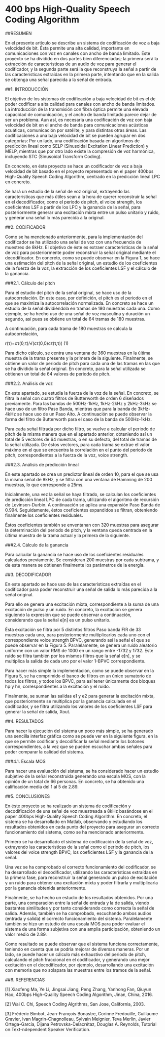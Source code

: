 # 400 bps High-Quality Speech Coding Algorithm

##RESUMEN

En el presente artículo se describe un sistema de codificación de voz a baja velocidad de bit. Ésta permite una 
alta calidad, importante en comunicaciones con voz en canales con ancho de banda limitado. Este proyecto se ha 
dividido en dos partes bien diferenciadas; la primera será la extracción de características de un audio de voz 
para generar el codificador, y la segunda parte será la que reconstruya la señal a partir de las características 
extraídas en la primera parte, intentando que en la salida se obtenga una señal parecida a la señal de entrada.

##1. INTRODUCCIÓN

El objetivo de los sistemas de codificación a baja velocidad de bit es el de poder codificar a alta calidad para canales con ancho de banda limitados. La introducción de la transmisión con fibra óptica permite una elevada capacidad de comunicación, y el ancho de banda limitado parece dejar de ser un problema. Aun así, es necesaria una codificación de voz con baja velocidad de bit en el ancho de banda para comunicaciones acústicas acuáticas, comunicación por satélite, y para distintas otras áreas.
Las codificaciones a una baja velocidad de bit se pueden agrupar en dos categorías: Por un lado, una codificación basada en algoritmos de predicción lineal como SELP (Sinusoidal Excitation Linear Prediction) y MELP, mientras que por otro lado existe la compresión de voz harmónica, incluyendo STC (Sinusoidal Transform Coding).

En concreto, en éste proyecto se hace un codificador de voz a baja velocidad de bit basado en el proyecto representado en el paper 400bps High-Quality Speech Coding Algorithm, centrado en la predicción lineal LPC en concreto. 

Se hará un estudio de la señal de voz original, extrayendo las características que más útiles sean a la hora de querer reconstruir la señal en el decodificador, como el periodo de pitch, el voice strength, los coeficientes LSF a partir de los LPC y la ganancia de la señal, para posteriormente generar una excitación mixta entre un pulso unitario y ruido, y generar una señal lo más parecida a la original.

##2. CODIFICADOR

Como se ha mencionado anteriormente, para la implementación del codificador se ha utilizado una señal de voz con una frecuencia de muestreo de 8kHz. El objetivo de éste es extraer características de la señal de voz para posteriormente poder reconstruir la señal original mediante el decodificador. En concreto, como se puede observar en la Figura 1, se hace una estimación del pitch de la señal original, un estudio de los coeficientes de la fuerza de la voz, la extracción de los coeficientes LSF y el cálculo de la ganancia.

###2.1. Cálculo del pitch

Para el estudio del pitch de la señal original, se hace uso de la autocorrelación. En este caso, por definición, el pitch es el periodo en el que se maximiza la autocorrelación normalizada. En concreto se hace un estudio de la señal dividiéndola en tramas de 180 muestras cada una. Como ejemplo, se ha hecho uso de una señal de voz masculina y duración un segundo, así pues se obtiene un total de 64 tramas de 180 muestras. 

A continuación, para cada trama de 180 muestras se calcula la autocorrelación,

r(τ)=cτ(0,τ)/√(cτ(0,0)cτ(τ,τ)) (1)


Para dicho cálculo, se centra una ventana de 360 muestras en la última muestra de la trama presente y la primera de la siguiente.
Finalmente, se obtiene un valor de periodo de pitch para cada una de las tramas en las que se ha dividido la señal original. En concreto, para la señal utilizada se obtienen un total de 64 valores de periodo de pitch.

###2.2. Análisis de voz

En este apartado, se estudia la fuerza de la voz de la señal. En concreto, se filtra la señal con cuatro filtros de Butterworth de orden 6 diseñados previamente. Para las bandas de 500Hz-1kHz, 1kHz-2kHz y 2kHz-3kHz se hace uso de un filtro Paso Banda, mientras que para la banda de 3kHz-4kHz se hace uso de un Paso Alto. A continuación se puede observar la forma del filtro de Butterworth para el caso de la banda de 500Hz-1kHz.
	
Para cada señal filtrada por dicho filtro, se vuelve a calcular el periodo de pitch de la misma manera que en el apartado anterior, obteniendo así un total de 5 vectores de 64 muestras, o en su defecto, del total de tramas de la señal utilizada. De éstos vectores, para cada trama se extrae el valor máximo en el que se encuentra la correlación en el punto del periodo de pitch, correspondientes a la fuerza de la voz, voice strength.

###2.3. Análisis de predicción lineal

En este apartado se crea un predictor lineal de orden 10, para el que se usa la misma señal de 8kHz, y se filtra con una ventana de Hamming de 200 muestras, lo que corresponde a 25ms.

Inicialmente, una vez la señal se haya filtrado, se calculan los coeficientes de predicción lineal LPC de cada trama, utilizando el algoritmo de recursión de Levinson-Durbin. A continuación se aplica una expansión Paso Banda de 0.994. Seguidamente, éstos coeficientes expandidos se filtran, obteniendo finalmente los coeficientes residuales.

Éstos coeficientes también se enventanan con 320 muestras para asegurar la determinación del periodo de pitch, y la ventana queda centrada en la última muestra de la trama actual y la primera de la siguiente.

###2.4. Cálculo de la ganancia

Para calcular la ganancia se hace uso de los coeficientes residuales calculados previamente. Se consideran 200 muestras por cada subtrama, y de esta manera se obtienen finalmente los parámetros de la energía.

##3. DECODIFICADOR

En este apartado se hace uso de las características extraídas en el codificador para poder reconstruir una señal de salida lo más parecida a la señal original. 

Para ello se genera una excitación mixta, correspondiente a la suma de una excitación de pulso y un ruido. En concreto, la excitación se genera siguiendo la expresión que se puede observar a continuación, considerando que la señal e[n] es un pulso unitario.

Ésta excitación se filtra por 5 distintos filtros Paso banda FIR de 33 muestras cada uno, para posteriormente multiplicarlos cada uno con el correspondiente voice strength BPVC, generando así la señal e1 que se puede observar en la Figura 5. 
Paralelamente, se genera un ruido aleatorio uniforme con un valor RMS de 1000 en un rango entre -1732 y 1732. Éste ruido se filtra también por los mismos filtros que la señal e[n], y se multiplica la salida de cada uno por el valor 1-BPVC correspondiente.

Para hacer más simple la implementación, como se puede observar en la Figura 5, se ha comprimido el banco de filtros en un único sumatorio de todos los filtros, y todos los BPVC, para así tener únicamente dos bloques hp y hn, correspondientes a la excitación y el ruido.

Finalmente, se suman las salidas e1 y e2 para generar la excitación mixta, que posteriormente se multiplica por la ganancia calculada en el codificador, y se filtra utilizando los valores de los coeficientes LSF para generar la señal de salida, Xout.

##4. RESULTADOS 

Para hacer la ejecución del sistema un poco más simple, se ha generado una sencilla interfaz gráfica como se puede ver en la siguiente figura, en la que se permite codificar y decodificar la señal mediante los botones correspondientes, a la vez que se pueden escuchar ambas señales para poder comparar la calidad del sistema.

###4.1. Escala MOS

Para hacer una evaluación del sistema, se ha considerado hacer un estudio subjetivo de la señal reconstruida generando una escala MOS, con la opinión de un total de 66 personas. En concreto, se ha obtenido una calificación media del 1 al 5 de 2.89.

##5. CONCLUSIONES

En éste proyecto se ha realizado un sistema de codificación y decodificación de una señal de voz muestreada a 8kHz basándose en el paper 400bps High-Quality Speech Coding Algorithm. En concreto, el sistema se ha desarrollado en Matlab, observando y estudiando los resultados obtenidos en cada punto del proyecto para asegurar un correcto funcionamiento del sistema, como se ha mencionado anteriormente. 

Primero se ha desarrollado el sistema de codificación de la señal de voz, extrayendo las características de la señal como el periodo de pitch, los valores del voice strength BPVC, los coeficientes LSF y la ganancia de la señal.

Una vez se ha comprobado el correcto funcionamiento del codificador, se ha desarrollado el decodificador, utilizando las características extraídas en la primera fase, para reconstruir la señal generando un pulso de excitación y un ruido para obtener una excitación mixta y poder filtrarla y multiplicarla por la ganancia obtenida anteriormente.

Finalmente, se ha hecho un estudio de los resultados obtenidos. Por una parte, una comparación entre la señal de entrada y la de salida, viendo bastantes similitudes y por tanto considerando como correcta la señal de salida. Además, también se ha comprobado, escuchando ambos audios (entrada y salida) el correcto funcionamiento del sistema. 
Paralelamente también se hizo un estudio de una escala MOS para poder evaluar el sistema de una forma subjetiva con una amplia participación, obteniendo un valor medio de 2.89.

Como resultado se puede observar que el sistema funciona correctamente, teniendo en cuenta que se podría mejorar de diversas maneras. Por un lado, se puede hacer un cálculo más exhaustivo del periodo de pitch, calculando el pitch fraccional en el codificador, y generando una mejor excitación en el decodificador, por ejemplo, desarrollando una excitación con memoria que no solapara las muestras entre los tramos de la señal.

##6. REFERENCIAS


[1] Xiaofeng Ma, Ye Li, Jingsai Jiang, Peng Zhang, Yanhong Fan, Qiuyun Hao, 400bps High-Quality Speech Coding Algorithm, Jinan, China, 2016.

[2] Wai C. Chi, Speech Coding Algrithms, San Jose, California, 2003.

[3] Fréderic Bimbot, Jean-François Bonastre, Corinne Fredouille, Guillaume Gravier, Ivan Magrin-Chagnolleau, Sylvain Meignier, Teva Merlin, Javier Ortega-García, Dijana Petrovska-Delacrétaz, Douglas A. Reynolds, Tutorial on Text-ndependent Speaker Verification.
